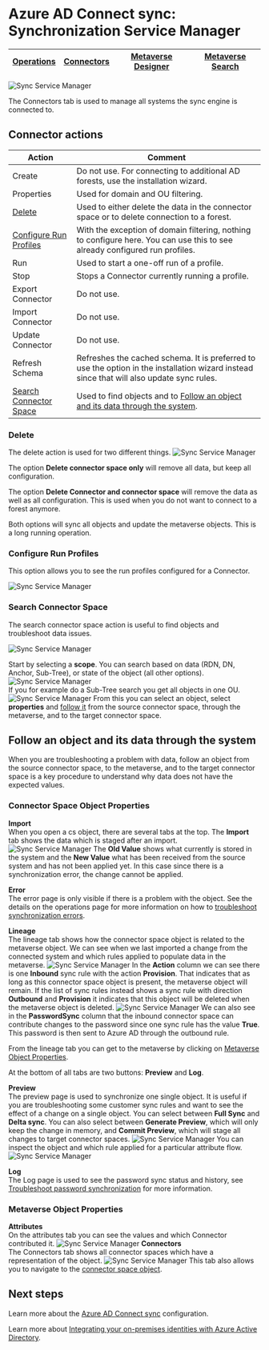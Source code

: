 <properties
	pageTitle="Azure AD Connect sync: Synchronization Service Manager UI | Microsoft Azure"
	description="Understand the Connectors tab in the Synchronization Service Manager for Azure AD Connect."
	services="active-directory"
	documentationCenter=""
	authors="andkjell"
	manager="stevenpo"
	editor=""/>

<tags
	ms.service="active-directory"
	ms.workload="identity"
	ms.tgt_pltfrm="na"
	ms.devlang="na"
	ms.topic="article"
	ms.date="06/27/2016"
	ms.author="andkjell"/>


# Azure AD Connect sync: Synchronization Service Manager

[Operations](active-directory-aadconnectsync-service-manager-ui-operations.md) | [Connectors](active-directory-aadconnectsync-service-manager-ui-connectors.md) | [Metaverse Designer](active-directory-aadconnectsync-service-manager-ui-mvdesigner.md) | [Metaverse Search](active-directory-aadconnectsync-service-manager-ui-mvsearch.md)
--- | --- | --- | ---

![Sync Service Manager](./media/active-directory-aadconnectsync-service-manager-ui/connectors.png)

The Connectors tab is used to manage all systems the sync engine is connected to.

## Connector actions

Action | Comment
--- | ---
Create | Do not use. For connecting to additional AD forests, use the installation wizard.
Properties | Used for domain and OU filtering.
[Delete](#delete) | Used to either delete the data in the connector space or to delete connection to a forest.
[Configure Run Profiles](#configure-run-profiles) | With the exception of domain filtering, nothing to configure here. You can use this to see already configured run profiles.
Run | Used to start a one-off run of a profile.
Stop | Stops a Connector currently running a profile.
Export Connector | Do not use.
Import Connector | Do not use.
Update Connector | Do not use.
Refresh Schema | Refreshes the cached schema. It is preferred to use the option in the installation wizard instead since that will also update sync rules.
[Search Connector Space](#search-connector-space) | Used to find objects and to [Follow an object and its data through the system](#follow-an-object-and-its-data-through-the-system).

### Delete
The delete action is used for two different things.
![Sync Service Manager](./media/active-directory-aadconnectsync-service-manager-ui/connectordelete.png)

The option **Delete connector space only** will remove all data, but keep all configuration.

The option **Delete Connector and connector space** will remove the data as well as all configuration. This is used when you do not want to connect to a forest anymore.

Both options will sync all objects and update the metaverse objects. This is a long running operation.

### Configure Run Profiles
This option allows you to see the run profiles configured for a Connector.

![Sync Service Manager](./media/active-directory-aadconnectsync-service-manager-ui/configurerunprofiles.png)

### Search Connector Space
The search connector space action is useful to find objects and troubleshoot data issues.

![Sync Service Manager](./media/active-directory-aadconnectsync-service-manager-ui/cssearch.png)

Start by selecting a **scope**. You can search based on data (RDN, DN, Anchor, Sub-Tree), or state of the object (all other options).  
![Sync Service Manager](./media/active-directory-aadconnectsync-service-manager-ui/cssearchscope.png)  
If you for example do a Sub-Tree search you get all objects in one OU.
![Sync Service Manager](./media/active-directory-aadconnectsync-service-manager-ui/cssearchsubtree.png)
From this you can select an object, select **properties** and [follow it](#follow-an-object-and-its-data-through-the-system) from the source connector space, through the metaverse, and to the target connector space.

## Follow an object and its data through the system
When you are troubleshooting a problem with data, follow an object from the source connector space, to the metaverse, and to the target connector space is a key procedure to understand why data does not have the expected values.

### Connector Space Object Properties
**Import**  
When you open a cs object, there are several tabs at the top. The **Import** tab shows the data which is staged after an import.
![Sync Service Manager](./media/active-directory-aadconnectsync-service-manager-ui/csimport.png)
The **Old Value** shows what currently is stored in the system and the **New Value** what has been received from the source system and has not been applied yet. In this case since there is a synchronization error, the change cannot be applied.

**Error**  
The error page is only visible if there is a problem with the object. See the details on the operations page for more information on how to [troubleshoot synchronization errors](active-directory-aadconnectsync-service-manager-ui-operations.md#troubleshoot-errors-in-operations-tab).

**Lineage**  
The lineage tab shows how the connector space object is related to the metaverse object. We can see when we last imported a change from the connected system and which rules applied to populate data in the metaverse.
![Sync Service Manager](./media/active-directory-aadconnectsync-service-manager-ui/cslineage.png)
In the **Action** column we can see there is one **Inbound** sync rule with the action **Provision**. That indicates that as long as this connector space object is present, the metaverse object will remain. If the list of sync rules instead shows a sync rule with direction **Outbound** and **Provision** it indicates that this object will be deleted when the metaverse object is deleted.
![Sync Service Manager](./media/active-directory-aadconnectsync-service-manager-ui/cslineageout.png)
We can also see in the **PasswordSync** column that the inbound connector space can contribute changes to the password since one sync rule has the value **True**. This password is then sent to Azure AD through the outbound rule.

From the lineage tab you can get to the metaverse by clicking on [Metaverse Object Properties](#metaverse-object-properties).

At the bottom of all tabs are two buttons: **Preview** and **Log**.

**Preview**  
The preview page is used to synchronize one single object. It is useful if you are troubleshooting some customer sync rules and want to see the effect of a change on a single object. You can select between **Full Sync** and **Delta sync**. You can also select between **Generate Preview**, which will only keep the change in memory, and **Commit Preview**, which will stage all changes to target connector spaces.
![Sync Service Manager](./media/active-directory-aadconnectsync-service-manager-ui/preview1.png)
You can inspect the object and which rule applied for a particular attribute flow.
![Sync Service Manager](./media/active-directory-aadconnectsync-service-manager-ui/preview2.png)

**Log**  
The Log page is used to see the password sync status and history, see [Troubleshoot password synchronization](active-directory-aadconnectsync-implement-password-synchronization.md#troubleshoot-password-synchronization) for more information.

### Metaverse Object Properties
**Attributes**  
On the attributes tab you can see the values and which Connector contributed it.
![Sync Service Manager](./media/active-directory-aadconnectsync-service-manager-ui/mvattributes.png)
**Connectors**  
The Connectors tab shows all connector spaces which have a representation of the object.
![Sync Service Manager](./media/active-directory-aadconnectsync-service-manager-ui/mvconnectors.png)
This tab also allows you to navigate to the [connector space object](#connector-space-object-properties).

## Next steps
Learn more about the [Azure AD Connect sync](active-directory-aadconnectsync-whatis.md) configuration.

Learn more about [Integrating your on-premises identities with Azure Active Directory](active-directory-aadconnect.md).
